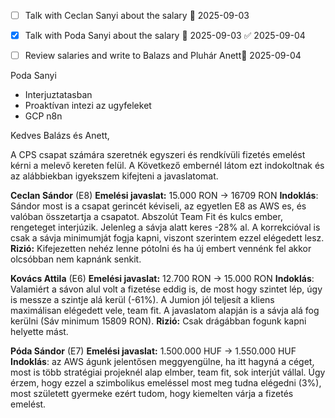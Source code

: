 - [ ] Talk with Ceclan Sanyi about the salary 📅 2025-09-03
- [x] Talk with Poda Sanyi about the salary 📅 2025-09-03 ✅ 2025-09-04
- [ ] Review salaries and write to Balazs and Pluhár Anett📅 2025-09-04 









Poda Sanyi
- Interjuztatasban
- Proaktívan intezi az ugyfeleket
- GCP n8n



Kedves Balázs és Anett, 

A CPS csapat számára szeretnék egyszeri és rendkívüli fizetés emelést kérni a melevő kereten felül. A Következő embernél látom ezt indokoltnak és az alábbiekban igyekszem kifejteni a javaslatomat.


**Ceclan Sándor** (E8)
**Emelési javaslat:** 15.000 RON -> 16709 RON
**Indoklás**: Sándor most is a csapat gerincét kéviseli, az egyetlen E8 as AWS es, és valóban összetartja a csapatot. Abszolút Team Fit és kulcs ember, rengeteget interjúzik.
Jelenleg a sávja alatt keres -28% al. A korrekcióval is csak a sávja minimumját fogja kapni, viszont szerintem ezzel elégedett lesz.
**Rizió:** Kifejezetten nehéz lenne pótolni és ha új embert vennénk fel akkor olcsóbban nem kapnánk senkit.

**Kovács Attila** (E6) 
**Emelési javaslat:** 12.700 RON -> 15.000 RON 
**Indoklás**: Valamiért a sávon alul volt a fizetése eddig is, de most hogy szintet lép, úgy is messze a szintje alá kerül (-61%). A Jumion jól teljesít a kliens maximálisan elégedett vele, team fit. A javaslatom alapján is a sávja alá fog kerülni (Sáv minimum 15809 RON).
**Rizió:** Csak drágábban fogunk kapni helyette mást. 

**Póda Sándor** (E7)
**Emelési javaslat:** 1.500.000 HUF -> 1.550.000 HUF
**Indoklás**: az AWS águnk jelentősen meggyengülne, ha itt hagyná a céget, most is több stratégiai projeknél alap elmber, team fit, sok interjút vállal. Úgy érzem, hogy ezzel a szimbolikus emeléssel most meg tudna elégedni (3%), most született gyermeke ezért tudom, hogy kiemelten várja a fizetés emelést.



